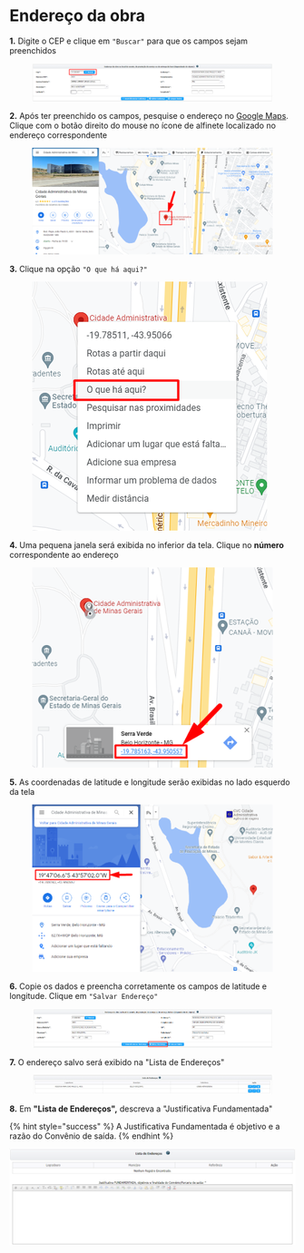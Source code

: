 # Endereço da obra

**1.** Digite o CEP e clique em `"Buscar"` para que os campos sejam preenchidos

<figure><img src="../../../../.gitbook/assets/image (199).png" alt=""><figcaption></figcaption></figure>

**2.** Após ter preenchido os campos, pesquise o endereço no [Google Maps](https://www.google.com.br/maps). Clique com o botão direito do mouse no ícone de alfinete localizado no endereço correspondente

<figure><img src="../../../../.gitbook/assets/image (287).png" alt=""><figcaption></figcaption></figure>

**3.** Clique na opção `"O que há aqui?"`

<figure><img src="../../../../.gitbook/assets/image (283).png" alt=""><figcaption></figcaption></figure>

**4.** Uma pequena janela será exibida no inferior da tela. Clique no **número** correspondente ao endereço

<figure><img src="../../../../.gitbook/assets/image (241).png" alt=""><figcaption></figcaption></figure>

**5.** As coordenadas de latitude e longitude serão exibidas no lado esquerdo da tela

<figure><img src="../../../../.gitbook/assets/image (277).png" alt=""><figcaption></figcaption></figure>

**6.** Copie os dados e preencha corretamente os campos de latitude e longitude. Clique em `"Salvar Endereço"`

<figure><img src="../../../../.gitbook/assets/image (249).png" alt=""><figcaption></figcaption></figure>

**7.** O endereço salvo será exibido na "Lista de Endereços"

<figure><img src="../../../../.gitbook/assets/image (260).png" alt=""><figcaption></figcaption></figure>

**8.** Em **"Lista de Endereços",** descreva a "Justificativa Fundamentada"&#x20;

{% hint style="success" %}
A Justificativa Fundamentada é objetivo e a razão do Convênio de saída.
{% endhint %}

![](<../../../../.gitbook/assets/image (146).png>)
